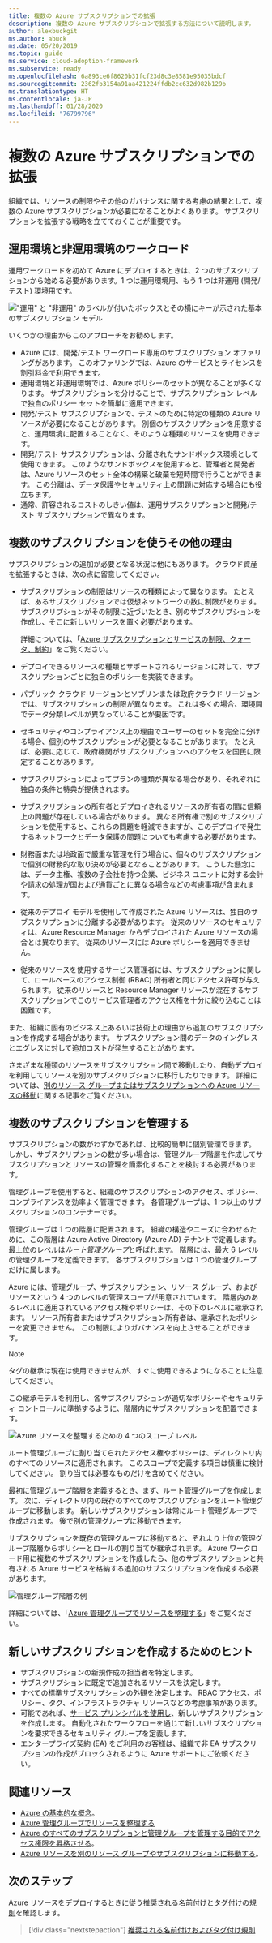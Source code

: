 ```yaml
---
title: 複数の Azure サブスクリプションでの拡張
description: 複数の Azure サブスクリプションで拡張する方法について説明します。
author: alexbuckgit
ms.author: abuck
ms.date: 05/20/2019
ms.topic: guide
ms.service: cloud-adoption-framework
ms.subservice: ready
ms.openlocfilehash: 6a893ce6f8620b31fcf23d8c3e8581e95035bdcf
ms.sourcegitcommit: 2362fb3154a91aa421224ffdb2cc632d982b129b
ms.translationtype: HT
ms.contentlocale: ja-JP
ms.lasthandoff: 01/28/2020
ms.locfileid: "76799796"
---
```

# <a name="scale-with-multiple-azure-subscriptions"></a>複数の Azure サブスクリプションでの拡張

組織では、リソースの制限やその他のガバナンスに関する考慮の結果として、複数の Azure サブスクリプションが必要になることがよくあります。 サブスクリプションを拡張する戦略を立てておくことが重要です。

## <a name="production-and-nonproduction-workloads"></a>運用環境と非運用環境のワークロード

運用ワークロードを初めて Azure にデプロイするときは、2 つのサブスクリプションから始める必要があります。1 つは運用環境用、もう 1 つは非運用 (開発/テスト) 環境用です。

!["運用" と "非運用" のラベルが付いたボックスとその横にキーが示された基本のサブスクリプション モデル](../../_images/ready/basic-subscription-model.png)

いくつかの理由からこのアプローチをお勧めします。

- Azure には、開発/テスト ワークロード専用のサブスクリプション オファリングがあります。 このオファリングでは、Azure のサービスとライセンスを割引料金で利用できます。
- 運用環境と非運用環境では、Azure ポリシーのセットが異なることが多くなります。 サブスクリプションを分けることで、サブスクリプション レベルで独自のポリシー セットを簡単に適用できます。
- 開発/テスト サブスクリプションで、テストのために特定の種類の Azure リソースが必要になることがあります。 別個のサブスクリプションを用意すると、運用環境に配置することなく、そのような種類のリソースを使用できます。
- 開発/テスト サブスクリプションは、分離されたサンドボックス環境として使用できます。 このようなサンドボックスを使用すると、管理者と開発者は、Azure リソースのセット全体の構築と破棄を短時間で行うことができます。 この分離は、データ保護やセキュリティ上の問題に対応する場合にも役立ちます。
- 通常、許容されるコストのしきい値は、運用サブスクリプションと開発/テスト サブスクリプションで異なります。

## <a name="other-reasons-for-multiple-subscriptions"></a>複数のサブスクリプションを使うその他の理由

サブスクリプションの追加が必要となる状況は他にもあります。 クラウド資産を拡張するときは、次の点に留意してください。

- サブスクリプションの制限はリソースの種類によって異なります。 たとえば、あるサブスクリプションでは仮想ネットワークの数に制限があります。 サブスクリプションがその制限に近づいたとき、別のサブスクリプションを作成し、そこに新しいリソースを置く必要があります。

  詳細については、「[Azure サブスクリプションとサービスの制限、クォータ、制約](https://docs.microsoft.com/azure/azure-subscription-service-limits)」をご覧ください。

- デプロイできるリソースの種類とサポートされるリージョンに対して、サブスクリプションごとに独自のポリシーを実装できます。

- パブリック クラウド リージョンとソブリンまたは政府クラウド リージョンでは、サブスクリプションの制限が異なります。 これは多くの場合、環境間でデータ分類レベルが異なっていることが要因です。

- セキュリティやコンプライアンス上の理由でユーザーのセットを完全に分ける場合、個別のサブスクリプションが必要となることがあります。 たとえば、必要に応じて、政府機関がサブスクリプションへのアクセスを国民に限定することがあります。

- サブスクリプションによってプランの種類が異なる場合があり、それぞれに独自の条件と特典が提供されます。

- サブスクリプションの所有者とデプロイされるリソースの所有者の間に信頼上の問題が存在している場合があります。 異なる所有権で別のサブスクリプションを使用すると、これらの問題を軽減できますが、このデプロイで発生するネットワークとデータ保護の問題についても考慮する必要があります。

- 財務面または地政面で厳重な管理を行う場合に、個々のサブスクリプションで個別の財務的な取り決めが必要となることがあります。 こうした懸念には、データ主権、複数の子会社を持つ企業、ビジネス ユニットに対する会計や請求の処理が国および通貨ごとに異なる場合などの考慮事項が含まれます。

- 従来のデプロイ モデルを使用して作成された Azure リソースは、独自のサブスクリプションに分離する必要があります。 従来のリソースのセキュリティは、Azure Resource Manager からデプロイされた Azure リソースの場合とは異なります。 従来のリソースには Azure ポリシーを適用できません。

- 従来のリソースを使用するサービス管理者には、サブスクリプションに関して、ロールベースのアクセス制御 (RBAC) 所有者と同じアクセス許可が与えられます。 従来のリソースと Resource Manager リソースが混在するサブスクリプションでこのサービス管理者のアクセス権を十分に絞り込むことは困難です。

また、組織に固有のビジネス上あるいは技術上の理由から追加のサブスクリプションを作成する場合があります。 サブスクリプション間のデータのイングレスとエグレスに対して追加コストが発生することがあります。

さまざまな種類のリソースをサブスクリプション間で移動したり、自動デプロイを利用してリソースを別のサブスクリプションに移行したりできます。 詳細については、[別のリソース グループまたはサブスクリプションへの Azure リソースの移動](https://docs.microsoft.com/azure/azure-resource-manager/resource-group-move-resources)に関する記事をご覧ください。

## <a name="manage-multiple-subscriptions"></a>複数のサブスクリプションを管理する

サブスクリプションの数がわずかであれば、比較的簡単に個別管理できます。 しかし、サブスクリプションの数が多い場合は、管理グループ階層を作成してサブスクリプションとリソースの管理を簡素化することを検討する必要があります。

管理グループを使用すると、組織のサブスクリプションのアクセス、ポリシー、コンプライアンスを効率よく管理できます。 各管理グループは、1 つ以上のサブスクリプションのコンテナーです。

管理グループは 1 つの階層に配置されます。 組織の構造やニーズに合わせるために、この階層は Azure Active Directory (Azure AD) テナントで定義します。 最上位のレベルは*ルート管理グループ*と呼ばれます。 階層には、最大 6 レベルの管理グループを定義できます。 各サブスクリプションは 1 つの管理グループだけに属します。

Azure には、管理グループ、サブスクリプション、リソース グループ、およびリソースという 4 つのレベルの管理スコープが用意されています。 階層内のあるレベルに適用されているアクセス権やポリシーは、その下のレベルに継承されます。 リソース所有者またはサブスクリプション所有者は、継承されたポリシーを変更できません。 この制限によりガバナンスを向上させることができます。

> [!NOTE]
> タグの継承は現在は使用できませんが、すぐに使用できるようになることに注意してください。

この継承モデルを利用し、各サブスクリプションが適切なポリシーやセキュリティ コントロールに準拠するように、階層内にサブスクリプションを配置できます。

![Azure リソースを整理するための 4 つのスコープ レベル](../../ready/azure-setup-guide/media/organize-resources/scope-levels.png)

ルート管理グループに割り当てられたアクセス権やポリシーは、ディレクトリ内のすべてのリソースに適用されます。 このスコープで定義する項目は慎重に検討してください。 割り当ては必要なものだけを含めてください。

最初に管理グループ階層を定義するとき、まず、ルート管理グループを作成します。 次に、ディレクトリ内の既存のすべてのサブスクリプションをルート管理グループに移動します。 新しいサブスクリプションは常にルート管理グループで作成されます。 後で別の管理グループに移動できます。

サブスクリプションを既存の管理グループに移動すると、それより上位の管理グループ階層からポリシーとロールの割り当てが継承されます。 Azure ワークロード用に複数のサブスクリプションを作成したら、他のサブスクリプションと共有される Azure サービスを格納する追加のサブスクリプションを作成する必要があります。

![管理グループ階層の例](../../_images/ready/management-group-hierarchy.png)

詳細については、「[Azure 管理グループでリソースを整理する](https://docs.microsoft.com/azure/governance/management-groups)」をご覧ください。

## <a name="tips-for-creating-new-subscriptions"></a>新しいサブスクリプションを作成するためのヒント

- サブスクリプションの新規作成の担当者を特定します。
- サブスクリプションに既定で追加されるリソースを決定します。
- すべての標準サブスクリプションの外観を決定します。 RBAC アクセス、ポリシー、タグ、インフラストラクチャ リソースなどの考慮事項があります。
- 可能であれば、[サービス プリンシパルを使用し](https://docs.microsoft.com/azure/azure-resource-manager/grant-access-to-create-subscription)、新しいサブスクリプションを作成します。 自動化されたワークフローを通じて新しいサブスクリプションを要求できるセキュリティ グループを定義します。
- エンタープライズ契約 (EA) をご利用のお客様は、組織で非 EA サブスクリプションの作成がブロックされるように Azure サポートにご依頼ください。

## <a name="related-resources"></a>関連リソース

- [Azure の基本的な概念](../considerations/fundamental-concepts.md)。
- [Azure 管理グループでリソースを整理する](https://docs.microsoft.com/azure/governance/management-groups)
- [Azure のすべてのサブスクリプションと管理グループを管理する目的でアクセス権限を昇格させる](https://docs.microsoft.com/azure/role-based-access-control/elevate-access-global-admin)。
- [Azure リソースを別のリソース グループやサブスクリプションに移動する](https://docs.microsoft.com/azure/azure-resource-manager/resource-group-move-resources)。

## <a name="next-steps"></a>次のステップ

Azure リソースをデプロイするときに従う[推奨される名前付けとタグ付けの規則](./naming-and-tagging.md)を確認します。

> [!div class="nextstepaction"]
> [推奨される名前付けおよびタグ付け規則](./naming-and-tagging.md)
